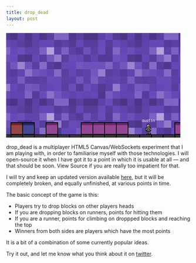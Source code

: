 ```yaml
---
title: drop_dead
layout: post
---
```

[![drop_dead](/assets/img/drop_dead.png "drop_dead")](/drop_dead/)

drop_dead is a multiplayer HTML5 Canvas/WebSockets experiment that I am playing with,
in order to familiarise myself with those technologies. I will open-source it when I have
got it to a point in which it is usable at all &mdash; and that should be soon. View
Source if you are really too impatient for that.

I will try and keep an updated version available [here](/drop_dead/), but it will be
completely broken, and equally unfinished, at various points in time.

The basic concept of the game is this:
* Players try to drop blocks on other players heads
* If you are dropping blocks on runners, points for hitting them
* If you are a runner, points for climbing on droppped blocks and reaching the top
* Winners from both sides are players which have the most points

It is a bit of a combination of some currently popular ideas.

Try it out, and let me know what you think about it on
[twitter](https://twitter.com/austinbirch/).
